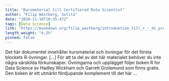 ```yaml
---
title: "Kursmaterial till Certifierad Data Scientist"
author: "Filip Wästberg, Solita"
date: "2020-11-10T10:35:47Z"
tags: [Data Science]
link: "https://bookdown.org/filip_wastberg/introduktion_till_r_-_ds_programmet/"
length_weight: "4.2%"
pinned: false
---
```


Det här dokumentet innehåller kursmaterial och övningar för det första blockets R-övningar. [...] För att ta del av det här materialet behöver du inte några särskilda förkunskaper. Övningarna och upplägget följer boken R for Data Science av Hadley Wickham och Garrett Grolemund som finns gratis. Den boken är ett utmärkt fördjupande komplement till det här ...
